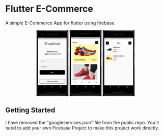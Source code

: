 # Flutter E-Commerce

A simple E-Commerce App for flutter using firebase.

<p align="center">
  <img src="https://github.com/parshva-shah/E-Commerce-Application/blob/main/Android%20Emulator%20-%20Pixel_2_API_29_5554%2030-01-2021%2008_16_21%20PM.png" width="100" title="hover text">
  <img src="https://github.com/parshva-shah/E-Commerce-Application/blob/main/Android%20Emulator%20-%20Pixel_2_API_29_5554%2030-01-2021%2008_18_14%20PM.png" width="100" title="hover text">
  <img src="https://github.com/parshva-shah/E-Commerce-Application/blob/main/Android%20Emulator%20-%20Pixel_2_API_29_5554%2030-01-2021%2008_19_17%20PM.png" width="100" title="hover text">
</p>


## Getting Started

I have removed the "googleservices.json" file from the public repo.
You'll need to add your own Firebase Project to make this project work directly.
